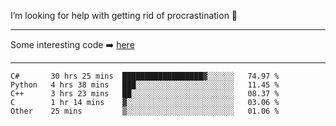 I’m looking for help with getting rid of procrastination 🤔

-----

Some interesting code :arrow_right: [here](https://github.com/zhen8838/playground)

-----

<!--START_SECTION:waka-->
```text
C#       30 hrs 25 mins  ██████████████████▓░░░░░░   74.97 % 
Python   4 hrs 38 mins   ███░░░░░░░░░░░░░░░░░░░░░░   11.45 % 
C++      3 hrs 23 mins   ██░░░░░░░░░░░░░░░░░░░░░░░   08.37 % 
C        1 hr 14 mins    ▓░░░░░░░░░░░░░░░░░░░░░░░░   03.06 % 
Other    25 mins         ▒░░░░░░░░░░░░░░░░░░░░░░░░   01.06 % 
```
<!--END_SECTION:waka-->

<!--
**zhen8838/zhen8838** is a ✨ _special_ ✨ repository because its `README.md` (this file) appears on your GitHub profile.

Here are some ideas to get you started:

- 🔭 I’m currently working on ...
- 🌱 I’m currently learning ...
- 👯 I’m looking to collaborate on ...
 ...
- 💬 Ask me about ...
- 📫 How to reach me: ...
- 😄 Pronouns: ...
- ⚡ Fun fact: ...
-->
